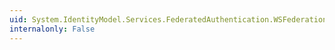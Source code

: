 ```yaml
---
uid: System.IdentityModel.Services.FederatedAuthentication.WSFederationAuthenticationModule
internalonly: False
---
```

